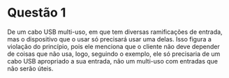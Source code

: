 # Questão 1

De um cabo USB multi-uso, em que tem diversas ramificações de entrada,
mas o dispositivo que o usar só precisará usar uma delas. Isso figura
a violação do princípio, pois ele menciona que o cliente não deve
depender de coisas que não usa, logo, seguindo o exemplo, ele só 
precisaria de um cabo USB apropriado a sua entrada, não um multi-uso
com entradas que não serão úteis.